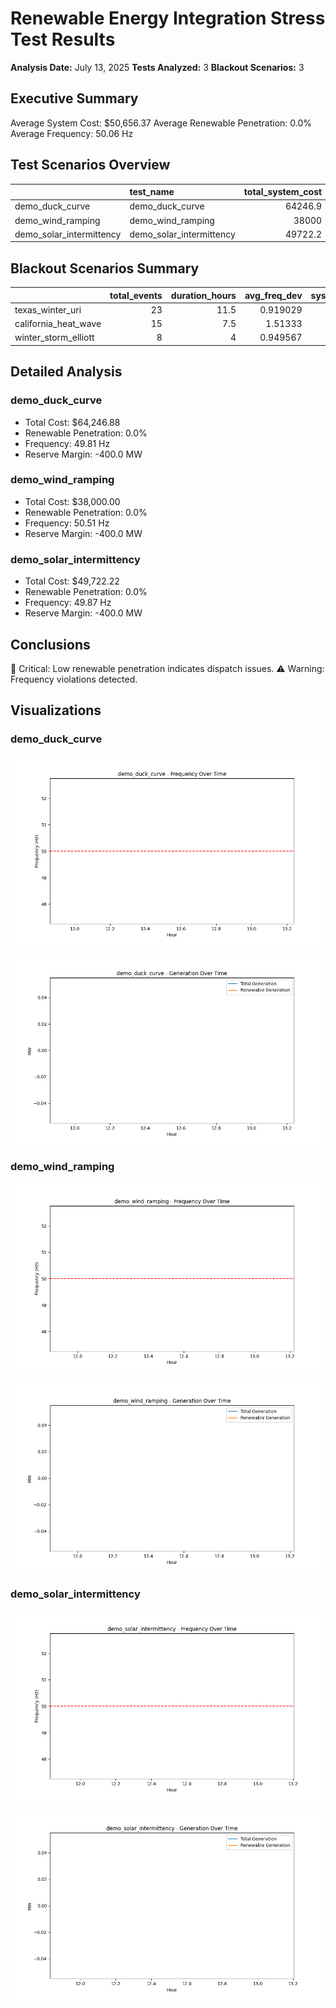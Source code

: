 # Renewable Energy Integration Stress Test Results

**Analysis Date:** July 13, 2025
**Tests Analyzed:** 3
**Blackout Scenarios:** 3

## Executive Summary

Average System Cost: $50,656.37
Average Renewable Penetration: 0.0%
Average Frequency: 50.06 Hz

## Test Scenarios Overview

|                          | test_name                |   total_system_cost |   average_clearing_price |   renewable_penetration |   frequency_hz |   voltage_pu |   total_generation_mw |   renewable_generation_mw |   reserve_margin_mw |   frequency_violations |   market_clearings |   storage_soc |   storage_utilization |   storage_revenue |
|:-------------------------|:-------------------------|--------------------:|-------------------------:|------------------------:|---------------:|-------------:|----------------------:|--------------------------:|--------------------:|-----------------------:|-------------------:|--------------:|----------------------:|------------------:|
| demo_duck_curve          | demo_duck_curve          |             64246.9 |                  367.125 |                       0 |        49.8072 |     0.998559 |                 175   |                         0 |                -400 |                      1 |                  1 |       52.8917 |               12.8521 |                 0 |
| demo_wind_ramping        | demo_wind_ramping        |             38000   |                  160     |                       0 |        50.5134 |     1.01277  |                 237.5 |                         0 |                -400 |                      1 |                  1 |       43.5828 |               25.6687 |                 0 |
| demo_solar_intermittency | demo_solar_intermittency |             49722.2 |                  198.889 |                       0 |        49.8733 |     0.992817 |                 250   |                         0 |                -400 |                      1 |                  1 |       52.7874 |               12.6702 |                 0 |

## Blackout Scenarios Summary

|                      |   total_events |   duration_hours |   avg_freq_dev |   system_cost |   reliability_score |
|:---------------------|---------------:|-----------------:|---------------:|--------------:|--------------------:|
| texas_winter_uri     |             23 |             11.5 |       0.919029 |        135752 |             36.1194 |
| california_heat_wave |             15 |              7.5 |       1.51333  |        112072 |             39.5582 |
| winter_storm_elliott |              8 |              4   |       0.949567 |        149079 |             41.7597 |

## Detailed Analysis

### demo_duck_curve
- Total Cost: $64,246.88
- Renewable Penetration: 0.0%
- Frequency: 49.81 Hz
- Reserve Margin: -400.0 MW

### demo_wind_ramping
- Total Cost: $38,000.00
- Renewable Penetration: 0.0%
- Frequency: 50.51 Hz
- Reserve Margin: -400.0 MW

### demo_solar_intermittency
- Total Cost: $49,722.22
- Renewable Penetration: 0.0%
- Frequency: 49.87 Hz
- Reserve Margin: -400.0 MW

## Conclusions

🚨 Critical: Low renewable penetration indicates dispatch issues.
⚠️ Warning: Frequency violations detected.
## Visualizations

### demo_duck_curve
![demo_duck_curve_frequency.png](plots/demo_duck_curve_frequency.png)

![demo_duck_curve_generation.png](plots/demo_duck_curve_generation.png)

### demo_wind_ramping
![demo_wind_ramping_frequency.png](plots/demo_wind_ramping_frequency.png)

![demo_wind_ramping_generation.png](plots/demo_wind_ramping_generation.png)

### demo_solar_intermittency
![demo_solar_intermittency_frequency.png](plots/demo_solar_intermittency_frequency.png)

![demo_solar_intermittency_generation.png](plots/demo_solar_intermittency_generation.png)

